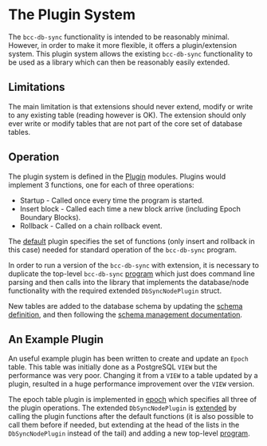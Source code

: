 # The Plugin System

The `bcc-db-sync` functionality is intended to be reasonably minimal. However, in order to
make it more flexible, it offers a plugin/extension system. This plugin system allows the existing
`bcc-db-sync` functionality to be used as a library which can then be reasonably easily
extended.

## Limitations

The main limitation is that extensions should never extend, modify or write to any existing table
(reading however is OK). The extension should only ever write or modify tables that are not part
of the core set of database tables.

## Operation

The plugin system is defined in the [Plugin][plugin] modules. Plugins would implement 3 functions,
one for each of three operations:

* Startup - Called once every time the program is started.
* Insert block - Called each time a new block arrive (including Epoch Boundary Blocks).
* Rollback - Called on a chain rollback event.

The [default][default] plugin specifies the set of functions (only insert and rollback in this
case) needed for standard operation of the `bcc-db-sync` program.

In order to run a version of the `bcc-db-sync` with extension, it is necessary to duplicate
the top-level `bcc-db-sync` [program][program] which just does command line parsing and
then calls into the library that implements the database/node functionality with the required
extended `DbSyncNodePlugin` struct.

New tables are added to the database schema by updating the [schema definition][schema], and then
following the [schema management documentation][schema-doc].

## An Example Plugin

An useful example plugin has been written to create and update an `Epoch` table. This table was
initially done as a PostgreSQL `VIEW` but the performance was very poor. Changing it from a `VIEW`
to a table updated by a plugin, resulted in a huge performance improvement over the `VIEW` version.

The epoch table plugin is implemented in [epoch][epoch] which specifies all three of the plugin
operations. The extended `DbSyncNodePlugin` is [extended][extended] by calling the plugin
functions after the default functions (it is also possible to call them before if needed, but
extending at the head of the lists in the `DbSyncNodePlugin` instead of the tail) and adding
a new top-level [program][new-top-level].



[default]: https://github.com/The-Blockchain-Company/bcc-db-sync/blob/master/bcc-db-sync/src/Bcc/DbSync/Plugin/Default.hs
[epoch]: https://github.com/The-Blockchain-Company/bcc-db-sync/blob/master/bcc-db-sync/src/Bcc/DbSync/Plugin/Epoch.hs
[extended]: https://github.com/The-Blockchain-Company/bcc-db-sync/blob/master/bcc-db-sync-extended/src/Bcc/DbSync/Plugin/Extended.hs
[new-top-level]: https://github.com/The-Blockchain-Company/bcc-db-sync/blob/master/bcc-db-sync-extended/app/bcc-db-sync-extended.hs
[plugin]: https://github.com/The-Blockchain-Company/bcc-db-sync/blob/master/bcc-db-sync/src/Bcc/DbSync/Plugin.hs
[program]: https://github.com/The-Blockchain-Company/bcc-db-sync/blob/master/bcc-db-sync/app/bcc-db-sync.hs
[schema]: https://github.com/The-Blockchain-Company/bcc-db-sync/blob/master/bcc-db-sync-db/src/Bcc/Db/Schema.hs
[schema-doc]: https://github.com/The-Blockchain-Company/bcc-db-sync/blob/master/doc/schema-management.md
